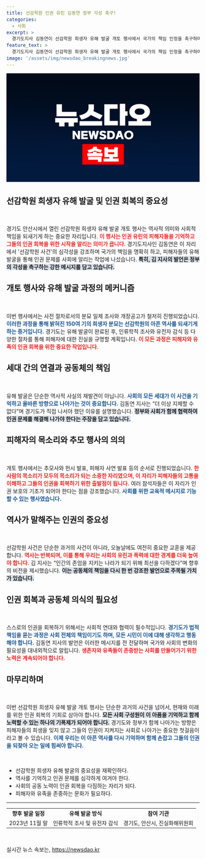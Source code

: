 ```yaml
---
title: 선감학원 인권 유린 김동연 정부 각성 촉구!
categories:
  - 사회
excerpt: >
  경기도지사 김동연이 선감학원 희생자 유해 발굴 개토 행사에서 국가의 책임 인정을 촉구하며 구상권 청구 의사를 밝혔습니다. 인권 유린의 역사를 잊지 않겠다는 강력한 의지를 표명한 이번 행사는 추모와 상징적 의미를 지닌 자리로, 피해자들에게 새로운 희망의 길을 열 것입니다.
feature_text: >
  경기도지사 김동연이 선감학원 희생자 유해 발굴 개토 행사에서 국가의 책임 인정을 촉구하며 구상권 청구 의사를 밝혔습니다. 인권 유린의 역사를 잊지 않겠다는 강력한 의지를 표명한 이번 행사는 추모와 상징적 의미를 지닌 자리로, 피해자들에게 새로운 희망의 길을 열 것입니다.
image: '/assets/img/newsdao_breakingnews.jpg'
---
```


<p><img src="/assets/img/newsdao_breakingnews.jpg" alt="cryptoinkorea 속보" /></p>

<h2 data-ke-size="size26">선감학원 희생자 유해 발굴 및 인권 회복의 중요성</h2>

<p data-ke-size="size16">&nbsp;</p>

<p>경기도 안산시에서 열린 선감학원 희생자 유해 발굴 개토 행사는 역사적 의미와 사회적 책임을 되새기게 하는 중요한 자리입니다. <b><span style="color: #ee2323;">이 행사는 인권 유린의 피해자들을 기억하고 그들의 인권 회복을 위한 시작을 알리는 의미가 큽니다.</span></b> 경기도지사인 김동연은 이 자리에서 '선감학원 사건'의 심각성을 강조하며 국가의 책임을 명확히 하고, 피해자들의 유해 발굴을 통해 인권 문제를 사회에 알리는 작업에 나섰습니다. <b><span style="background-color: #21538527;">특히, 김 지사의 발언은 정부의 각성을 촉구하는 강한 메시지를 담고 있습니다.</span></b> </p>

<h2 data-ke-size="size26">개토 행사와 유해 발굴 과정의 메커니즘</h2>

<p data-ke-size="size16">&nbsp;</p>

<p>이번 행사에서는 사전 절차로서의 분묘 일제 조사와 개장공고가 철저히 진행되었습니다. <b><span style="color: #1a5490;">이러한 과정을 통해 밝혀진 150여 기의 희생자 분묘는 선감학원의 아픈 역사를 되새기게 하는 증거입니다.</span></b> 경기도는 유해 발굴이 완료된 후, 인류학적 조사와 유전자 감식 등 다양한 절차를 통해 피해자에 대한 진실을 규명할 계획입니다. <b><span style="color: #ee2323;">이 모든 과정은 피해자와 유족의 인권 회복을 위한 중요한 작업입니다.</span></b> </p>

<h2 data-ke-size="size26">세대 간의 연결과 공동체의 책임</h2>

<p data-ke-size="size16">&nbsp;</p>

<p>유해 발굴은 단순한 역사적 사실의 재발견이 아닙니다. <b><span style="color: #1a5490;">사회의 모든 세대가 이 사건을 기억하고 올바른 방향으로 나아가는 것이 중요합니다.</span></b> 김동연 지사는 “더 이상 지체할 수 없다”며 경기도가 직접 나서야 했던 이유를 설명했습니다. <b><span style="background-color: #21538527;">정부와 사회가 함께 협력하여 인권 문제를 해결해 나가야 한다는 주장을 담고 있습니다.</span></b></p>

<h2 data-ke-size="size26">피해자의 목소리와 추모 행사의 의의</h2>

<p data-ke-size="size16">&nbsp;</p>

<p>개토 행사에서는 추모사와 헌시 발표, 피해자 사연 발표 등의 순서로 진행되었습니다. <b><span style="color: #ee2323;">한 사람의 목소리가 모두의 목소리가 되는 소중한 자리였으며, 이 자리가 피해자들의 고통을 이해하고 그들의 인권을 회복하기 위한 출발점이 됩니다.</span></b> 여러 참석자들은 이 자리가 인권 보호의 기초가 되어야 한다는 점을 강조했습니다. <b><span style="color: #1a5490;">사회를 위한 교육적 메시지로 기능할 수 있는 행사였습니다.</span></b> </p>

<h2 data-ke-size="size26">역사가 말해주는 인권의 중요성</h2>

<p data-ke-size="size16">&nbsp;</p>

<p>선감학원 사건은 단순한 과거의 사건이 아니라, 오늘날에도 여전히 중요한 교훈을 제공합니다. <b><span style="color: #ee2323;">역사는 반복되며, 이를 통해 우리는 사회의 유린과 폭력에 대한 경계를 더욱 높여야 합니다.</span></b> 김 지사는 “인간의 존엄을 지키는 나라가 되기 위해 최선을 다하겠다”며 향후의 비전을 제시했습니다. <b><span style="background-color: #21538527;">이는 공동체의 책임을 다시 한 번 강조한 발언으로 주목될 가치가 있습니다.</span></b> </p>

<h2 data-ke-size="size26">인권 회복과 공동체 의식의 필요성</h2>

<p data-ke-size="size16">&nbsp;</p>

<p>스스로의 인권을 회복하기 위해서는 사회적 연대와 협력이 필수적입니다. <b><span style="color: #1a5490;">경기도가 법적 책임을 묻는 과정은 사회 전체의 책임이기도 하며, 모든 시민이 이에 대해 생각하고 행동해야 합니다.</span></b> 김동연 지사의 발언은 이러한 메시지를 전 전달하며 국가와 사회의 변화의 필요성을 대내외적으로 알립니다. <b><span style="color: #ee2323;">생존자와 유족들이 존중받는 사회를 만들어가기 위한 노력은 계속되어야 합니다.</span></b> </p>

<h2 data-ke-size="size26">마무리하며</h2>

<p data-ke-size="size16">&nbsp;</p>

<p>이번 선감학원 희생자 유해 발굴 개토 행사는 단순한 과거의 사건을 넘어서, 현재와 미래를 위한 인권 회복의 기회로 삼아야 합니다. <b><span style="background-color: #21538527;">모든 사회 구성원이 이 아픔을 기억하고 함께 노력할 수 있는 하나의 기폭제가 되어야 합니다.</span></b> 경기도와 정부가 함께 나아가는 방향은 피해자들의 희생을 잊지 않고 그들의 인권이 지켜지는 사회로 나아가는 중요한 첫걸음이라고 볼 수 있습니다. <b><span style="color: #1a5490;">이제 우리는 이 아픈 역사를 다시 기억하며 함께 손잡고 그들의 인권을 되찾아 오는 일에 힘써야 합니다.</span></b> </p>

<p data-ke-size="size16">&nbsp;</p>

<ul>
    <li>선감학원 희생자 유해 발굴의 중요성을 재확인하다.</li>
    <li>역사를 기억하고 인권 문제를 심각하게 여겨야 한다.</li>
    <li>사회의 공동 노력이 인권 회복을 다짐하는 자리가 되다.</li>
    <li>피해자와 유족을 존중하는 문화가 필요하다.</li>
</ul>

<hr/>

<table style="width: 100%;">
    <tr>
        <td style="text-align: center; height: 17px;"><b>향후 발굴 일정</b></td>
        <td style="text-align: center; height: 17px;"><b>유해 발굴 방식</b></td>
        <td style="text-align: center; height: 17px;"><b>참여 기관</b></td>
    </tr>
    <tr>
        <td style="text-align: center; height: 17px;">2023년 11월 말</td>
        <td style="text-align: center; height: 17px;">인류학적 조사 및 유전자 감식</td>
        <td style="text-align: center; height: 17px;">경기도, 안산시, 진실화해위원회</td>
    </tr>
</table>

<p data-ke-size="size16">&nbsp;</p>
실시간 뉴스 속보는, <a href="https://newsdao.kr" rel="dofollow">https://newsdao.kr</a>


